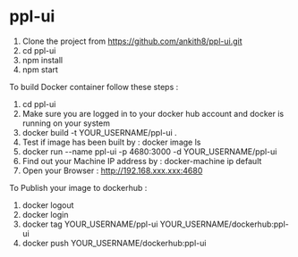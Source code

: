 ﻿# ppl-ui
1) Clone the project from https://github.com/ankith8/ppl-ui.git
2) cd ppl-ui
3) npm install 
4) npm start

To build Docker container follow these steps : 
1) cd ppl-ui
2) Make sure you are logged in to your docker hub account and docker is running on your system
3) docker build -t YOUR_USERNAME/ppl-ui .
4) Test if image has been built by : docker image ls
5) docker run --name ppl-ui -p 4680:3000 -d YOUR_USERNAME/ppl-ui
6) Find out your Machine IP address by : docker-machine ip default
7) Open your Browser : http://192.168.xxx.xxx:4680

To Publish your image to dockerhub : 
1) docker logout
2) docker login
3) docker tag YOUR_USERNAME/ppl-ui YOUR_USERNAME/dockerhub:ppl-ui
4) docker push YOUR_USERNAME/dockerhub:ppl-ui
